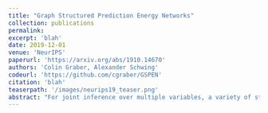 ```yaml
---
title: "Graph Structured Prediction Energy Networks"
collection: publications
permalink:
excerpt: 'blah'
date: 2019-12-01
venue: 'NeurIPS'
paperurl: 'https://arxiv.org/abs/1910.14670'
authors: 'Colin Graber, Alexander Schwing'
codeurl: 'https://github.com/cgraber/GSPEN'
citation: 'blah'
teaserpath: '/images/neurips19_teaser.png'
abstract: "For joint inference over multiple variables, a variety of structured prediction techniques have been developed to model correlations among variables and thereby improve predictions. However, many classical approaches suffer from one of two primary drawbacks: they either lack the ability to model high-order correlations among variables while maintaining computationally tractable inference, or they do not allow to explicitly model known correlations. To address this shortcoming, we introduce `Graph Structured Prediction Energy Networks,' for which we develop inference techniques that allow to both model explicit local and implicit higher-order correlations while maintaining tractability of inference. We apply the proposed method to tasks from the natural language processing and computer vision domain and demonstrate its general utility."
---
```

